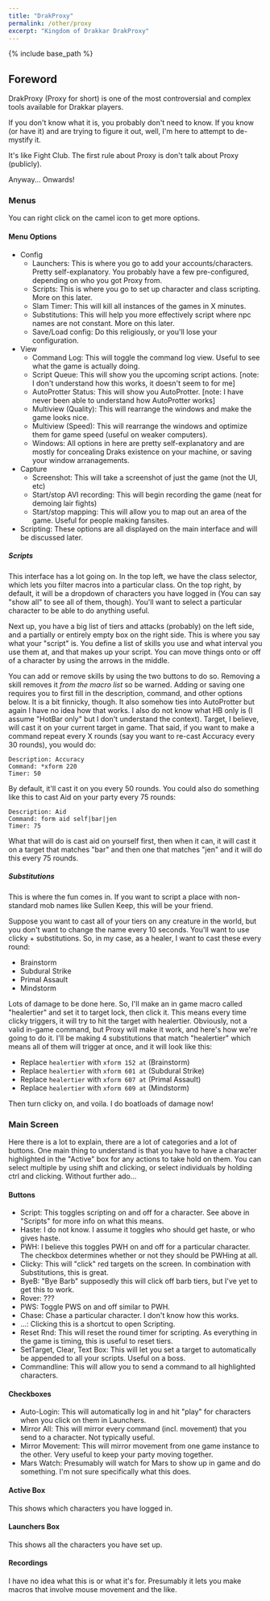 ```yaml
---
title: "DrakProxy"
permalink: /other/proxy
excerpt: "Kingdom of Drakkar DrakProxy"
---
```


{% include base_path %}

## Foreword

DrakProxy (Proxy for short) is one of the most controversial and complex tools available for Drakkar players.

If you don't know what it is, you probably don't need to know. If you know (or have it) and are trying to figure it out, well, I'm here to attempt to de-mystify it.

It's like Fight Club. The first rule about Proxy is don't talk about Proxy (publicly).

Anyway... Onwards!

### Menus
You can right click on the camel icon to get more options. 

#### Menu Options

* Config
  * Launchers: This is where you go to add your accounts/characters. Pretty self-explanatory. You probably have a few pre-configured, depending on who you got Proxy from.
  * Scripts: This is where you go to set up character and class scripting. More on this later.
  * Slam Timer: This will kill all instances of the games in X minutes.
  * Substitutions: This will help you more effectively script where npc names are not constant. More on this later.
  * Save/Load config: Do this religiously, or you'll lose your configuration.
* View
  * Command Log: This will toggle the command log view. Useful to see what the game is actually doing.
  * Script Queue: This will show you the upcoming script actions. [note: I don't understand how this works, it doesn't seem to for me]
  * AutoProtter Status: This will show you AutoProtter. [note: I have never been able to understand how AutoProtter works]
  * Multiview (Quality): This will rearrange the windows and make the game looks nice.
  * Multiview (Speed): This will rearrange the windows and optimize them for game speed (useful on weaker computers).
  * Windows: All options in here are pretty self-explanatory and are mostly for concealing Draks existence on your machine, or saving your window arranagements. 
* Capture
  * Screenshot: This will take a screenshot of just the game (not the UI, etc)
  * Start/stop AVI recording: This will begin recording the game (neat for demoing lair fights)
  * Start/stop mapping: This will allow you to map out an area of the game. Useful for people making fansites.
* Scripting: These options are all displayed on the main interface and will be discussed later.
  
##### Scripts
This interface has a lot going on. In the top left, we have the class selector, which lets you filter macros into a particular class. On the top right, by default, it will be a dropdown of characters you have logged in (You can say "show all" to see all of them, though). You'll want to select a particular character to be able to do anything useful.

Next up, you have a big list of tiers and attacks (probably) on the left side, and a partially or entirely empty box on the right side. This is where you say what your "script" is. You define a list of skills you use and what interval you use them at, and that makes up your script. You can move things onto or off of a character by using the arrows in the middle.

You can add or remove skills by using the two buttons to do so. Removing a skill removes it _from the macro list_ so be warned. Adding or saving one requires you to first fill in the description, command, and other options below. It is a bit finnicky, though. It also somehow ties into AutoProtter but again I have no idea how that works. I also do not know what HB only is (I assume "HotBar only" but I don't understand the context). Target, I believe, will cast it on your current target in game. That said, if you want to make a command repeat every X rounds (say you want to re-cast Accuracy every 30 rounds), you would do:

```
Description: Accuracy
Command: *xform 220
Timer: 50
```

By default, it'll cast it on you every 50 rounds. You could also do something like this to cast Aid on your party every 75 rounds:

```
Description: Aid
Command: form aid self|bar|jen
Timer: 75
```

What that will do is cast aid on yourself first, then when it can, it will cast it on a target that matches "bar" and then one that matches "jen" and it will do this every 75 rounds.

##### Substitutions
This is where the fun comes in. If you want to script a place with non-standard mob names like Sullen Keep, this will be your friend.

Suppose you want to cast all of your tiers on any creature in the world, but you don't want to change the name every 10 seconds. You'll want to use clicky + substitutions. So, in my case, as a healer, I want to cast these every round:

* Brainstorm
* Subdural Strike
* Primal Assault
* Mindstorm

Lots of damage to be done here. So, I'll make an in game macro called "healertier" and set it to target lock, then click it. This means every time clicky triggers, it will try to hit the target with healertier. Obviously, not a valid in-game command, but Proxy will make it work, and here's how we're going to do it. I'll be making 4 substitutions that match "healertier" which means all of them will trigger at once, and it will look like this:

* Replace `healertier` with `xform 152 at` (Brainstorm)
* Replace `healertier` with `xform 601 at` (Subdural Strike)
* Replace `healertier` with `xform 607 at` (Primal Assault)
* Replace `healertier` with `xform 609 at` (Mindstorm)

Then turn clicky on, and voila. I do boatloads of damage now!

### Main Screen
Here there is a lot to explain, there are a lot of categories and a lot of buttons. One main thing to understand is that you have to have a character highlighted in the "Active" box for any actions to take hold on them. You can select multiple by using shift and clicking, or select individuals by holding ctrl and clicking. Without further ado...

#### Buttons
* Script: This toggles scripting on and off for a character. See above in "Scripts" for more info on what this means.
* Haste: I do not know. I assume it toggles who should get haste, or who gives haste.
* PWH: I believe this toggles PWH on and off for a particular character. The checkbox determines whether or not they should be PWHing at all.
* Clicky: This will "click" red targets on the screen. In combination with Substitutions, this is great.
* ByeB: "Bye Barb" supposedly this will click off barb tiers, but I've yet to get this to work.
* Rover: ???
* PWS: Toggle PWS on and off similar to PWH.
* Chase: Chase a particular character. I don't know how this works.
* ...: Clicking this is a shortcut to open Scripting.
* Reset Rnd: This will reset the round timer for scripting. As everything in the game is timing, this is useful to reset tiers.
* SetTarget, Clear, Text Box: This will let you set a target to automatically be appended to all your scripts. Useful on a boss.
* Commandline: This will allow you to send a command to all highlighted characters.

#### Checkboxes
* Auto-Login: This will automatically log in and hit "play" for characters when you click on them in Launchers.
* Mirror All: This will mirror every command (incl. movement) that you send to a character. Not typically useful.
* Mirror Movement: This will mirror movement from one game instance to the other. Very useful to keep your party moving together.
* Mars Watch: Presumably will watch for Mars to show up in game and do something. I'm not sure specifically what this does.

#### Active Box
This shows which characters you have logged in.

#### Launchers Box
This shows all the characters you have set up.

#### Recordings
I have no idea what this is or what it's for. Presumably it lets you make macros that involve mouse movement and the like.
